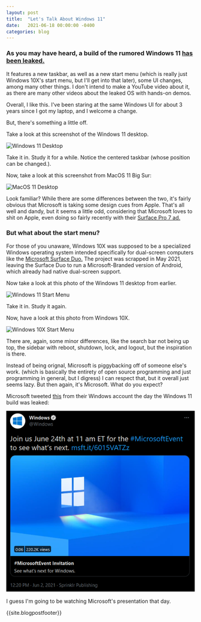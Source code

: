 ```yaml
---
layout: post
title:  "Let's Talk About Windows 11"
date:   2021-06-18 00:00:00 -0400
categories: blog
---
```

### As you may have heard, a build of the rumored Windows 11 [has been leaked.](https://www.theverge.com/2021/6/15/22535123/microsoft-windows-11-leak-screenshots-start-menu)

It features a new taskbar, as well as a new start menu (which is really just Windows 10X's start menu, but I'll get into that later), some UI changes, among many other things. I don't intend to make a YouTube video about it, as there are many other videos about the leaked OS with hands-on demos.

Overall, I like this. I've been staring at the same Windows UI for about 3 years since I got my laptop, and I welcome a change.

But, there's something a little off.

Take a look at this screenshot of the Windows 11 desktop.

![Windows 11 Desktop](https://i3g4v6w8.stackpathcdn.com/wp-content/uploads/2021/06/windows-10-new-desktop-ui_hero.jpg)

Take it in. Study it for a while. Notice the centered taskbar (whose position can be changed.).

Now, take a look at this screenshot from MacOS 11 Big Sur:

![MacOS 11 Desktop](https://cdn.vox-cdn.com/thumbor/P3UehzvWvBxmoRO2j5OOu5hhOOo=/0x0:2880x1800/1200x0/filters:focal(0x0:2880x1800):no_upscale()/cdn.vox-cdn.com/uploads/chorus_asset/file/22036772/Screen_Shot_2020_11_13_at_4.47.38_PM.png)

Look familiar? While there are some differences between the two, it's fairly obvious that Microsoft is taking some design cues from Apple. That's all well and dandy, but it seems a little odd, considering that Microsoft loves to shit on Apple, even doing so fairly recently with their [Surface Pro 7 ad.](youtu.be/R7xb5vaCl-0) 

### But what about the start menu?

For those of you unaware, Windows 10X was supposed to be a specialized Windows operating system intended specifically for dual-screen computers like the [Microsoft Surface Duo.](https://www.microsoft.com/en-us/surface/devices/surface-duo) The project was scrapped in May 2021, leaving the Surface Duo to run a Microsoft-Branded version of Android, which already had native dual-screen support.

Now take a look at this photo of the Windows 11 desktop from earlier.

![Windows 11 Start Menu](https://i3g4v6w8.stackpathcdn.com/wp-content/uploads/2021/06/windows-10-new-desktop-ui_hero.jpg)

Take it in. Study it again.

Now, have a look at this photo from Windows 10X.

![Windows 10X Start Menu](https://cdn.vox-cdn.com/thumbor/C3kkTCuvcxmiDMz2mRs6fc3FHSw=/0x0:1024x768/1200x800/filters:focal(152x375:314x537)/cdn.vox-cdn.com/uploads/chorus_image/image/64798395/zuynif.0.png)

There are, again, some minor differences, like the search bar not being up top, the sidebar with reboot, shutdown, lock, and logout, but the inspiration is there.

Instead of being orignal, Microsoft is piggybacking off of someone else's work. (which is basically the entirety of open source programming and just programming in general, but I digress) I can respect that, but it overall just seems lazy. But then again, it's Microsoft. What do you expect?

Microsoft tweeted [this](https://twitter.com/Windows/status/1400125115765907458) from their Windows account the day the Windows 11 build was leaked:

![Microsoft Tweet](/images/microsoft-twitter-post.png)

I guess I'm going to be watching Microsoft's presentation that day.

{{site.blogpostfooter}}
